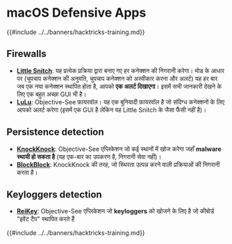 # macOS Defensive Apps

{{#include ../../banners/hacktricks-training.md}}

## Firewalls

- [**Little Snitch**](https://www.obdev.at/products/littlesnitch/index.html): यह प्रत्येक प्रक्रिया द्वारा बनाए गए हर कनेक्शन की निगरानी करेगा। मोड के आधार पर (चुपचाप कनेक्शन की अनुमति, चुपचाप कनेक्शन को अस्वीकार करना और अलर्ट) यह हर बार जब एक नया कनेक्शन स्थापित होता है, आपको **एक अलर्ट दिखाएगा**। इसमें सभी जानकारी देखने के लिए एक बहुत अच्छा GUI भी है।
- [**LuLu**](https://objective-see.org/products/lulu.html): Objective-See फ़ायरवॉल। यह एक बुनियादी फ़ायरवॉल है जो संदिग्ध कनेक्शनों के लिए आपको अलर्ट करेगा (इसमें एक GUI है लेकिन यह Little Snitch के जैसा फैंसी नहीं है)।

## Persistence detection

- [**KnockKnock**](https://objective-see.org/products/knockknock.html): Objective-See एप्लिकेशन जो कई स्थानों में खोज करेगा जहाँ **malware स्थायी हो सकता है** (यह एक-बार का उपकरण है, निगरानी सेवा नहीं)।
- [**BlockBlock**](https://objective-see.org/products/blockblock.html): KnockKnock की तरह, जो स्थिरता उत्पन्न करने वाली प्रक्रियाओं की निगरानी करता है।

## Keyloggers detection

- [**ReiKey**](https://objective-see.org/products/reikey.html): Objective-See एप्लिकेशन जो **keyloggers** को खोजने के लिए है जो कीबोर्ड "इवेंट टैप" स्थापित करते हैं&#x20;

{{#include ../../banners/hacktricks-training.md}}
